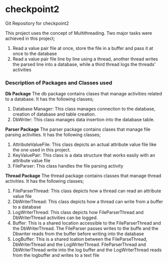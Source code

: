 # checkpoint2
Git Repository for checkpoint2

This project uses the concept of Multithreading. Two major tasks were achieved in this project;

1. Read a value pair file at once, store the file in a buffer and pass it at once to the database
2. Read a value pair file line by line using a thread, another thread writes the parsed line into a database, while a third thread logs the threads' activities


### Description of Packages and Classes used

**Db Package**
The db package contains clases that manage activities related to a database. It has the following classes;

1. Database Manager: This class manages connection to the database, creation of database and table creation.
2. DbWriter: This class manages data insertion into the database table.

**Parser Package**
The parser package contains clases that manage file parsing activities. It has the following classes;

1. AttributeValueFile: This class depicts an actual attribute value file like the one used in this project.
2. KeyValuePair: This class is a data structure that works easily with an attribute value file
3. FileParser: This class handles the file parsing activity

**Thread Package**
The thread package contains classes that manage thread activities. It has the following classes;

1. FileParserThread: This class depicts how a thread can read an attribute value file
2. DbWriterThread: This class depicts how a thread can write from a buffer to a database
3. LogWriterThread: This class depicts how FileParserThread and DbWriterThread activities can be logged.
4. Buffer: This is a shared location accessible to the FileParserThread and the DbWriterThread. The FileParser passes writes to the buffe and the Dbwriter reads from the buffer before writing into the database
5. LogBuffer: This is a shared loation between the FileParseThread, DbWriterThread and the LogWriterThread. FileParserThread and DbWriterThread write into the log buffer and the LogWriterThread reads from the logbuffer and writes to a text file




